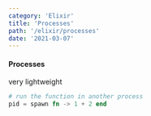 ```yaml
---
category: 'Elixir'
title: 'Processes'
path: '/elixir/processes'
date: '2021-03-07'
---
```


#### Processes

very lightweight

```elixir
# run the function in another process
pid = spawn fn -> 1 + 2 end
```
